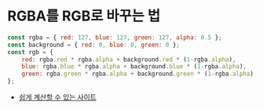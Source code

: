 # RGBA를 RGB로 바꾸는 법

```js
const rgba = { red: 127, blue: 127, green: 127, alpha: 0.5 };
const background = { red: 0, blue: 0, green: 0 };
const rgb = {
	red: rgba.red * rgba.alpha + background.red * (1-rgba.alpha),
	blue: rgba.blue * rgba.alpha + background.blue * (1-rgba.alpha),
	green: rgba.green * rgba.alpha + background.green * (1-rgba.alpha),
};
```

- [쉽게 계산할 수 있는 사이트](http://marcodiiga.github.io/rgba-to-rgb-conversion)
